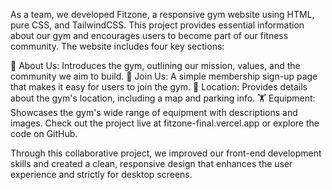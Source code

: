 As a team, we developed Fitzone, a responsive gym website using HTML, pure CSS, and TailwindCSS. This project provides essential information about our gym and encourages users to become part of our fitness community. The website includes four key sections:

📖 About Us: Introduces the gym, outlining our mission, values, and the community we aim to build.
📝 Join Us: A simple membership sign-up page that makes it easy for users to join the gym.
📍 Location: Provides details about the gym's location, including a map and parking info.
🏋️ Equipment: Showcases the gym's wide range of equipment with descriptions and images.
Check out the project live at fitzone-final.vercel.app or explore the code on GitHub.

Through this collaborative project, we improved our front-end development skills and created a clean, responsive design that enhances the user experience and strictly for desktop screens.
